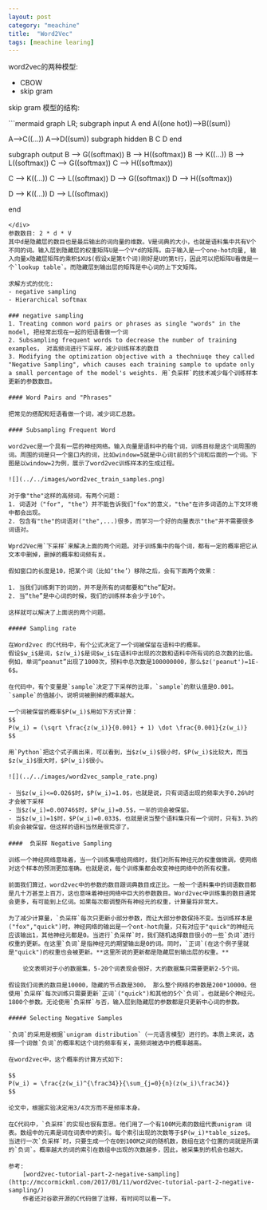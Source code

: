 ```yaml
---
layout: post
category: "meachine"
title:  "Word2Vec"
tags: [meachine learing]
---
```


<script type="text/javascript" src="http://cdn.mathjax.org/mathjax/latest/MathJax.js?config=default"></script>
<script src="https://cdn.bootcss.com/mermaid/8.0.0-rc.8/mermaid.min.js"></script>
<script>mermaid.initialize({startOnLoad:true});</script>
word2vec的两种模型:
- CBOW
- skip gram


skip gram 模型的结构:
<div class='mermaid'>
```mermaid
graph LR;
subgraph input
A
end
A((one hot))-->B((sum))

A-->C((...))
A-->D((sum))
subgraph hidden
B
C
D
end

subgraph output
B --> G((softmax))
B --> H((softmax))
B --> K((...))
B --> L((softmax))
C --> G((softmax))
C --> H((softmax))

C --> K((...))
C --> L((softmax))
D --> G((softmax))
D --> H((softmax))

D --> K((...))
D --> L((softmax))

end
```
</div>
参数数目: 2 * d * V 
其中d是隐藏层的数目也是最后输出的词向量的维数。V是词典的大小，也就是语料集中共有V个不同的词。输入层到隐藏层的权重矩阵U是一个V*d的矩阵。由于输入是一个one-hot向量, 输入向量x隐藏层矩阵的乘积$XU$(假设x是第t个词)刚好是U的第t行，因此可以把矩阵U看做是一个`lookup table`。而隐藏层到输出层的矩阵是中心词的上下文矩阵。

求解方式的优化:
- negative sampling
- Hierarchical softmax

### negative sampling
1. Treating common word pairs or phrases as single "words" in the model, 把经常出现在一起的短语看做一个词
2. Subsampling frequent words to decrease the number of training examples， 对高频词进行下采样，减少训练样本的数目
3. Modifying the optimization objective with a thechniuqe they called "Negative Sampling", which causes each training sample to update only a small percentage of the model's weights. 用`负采样`的技术减少每个训练样本更新的参数数目。

#### Word Pairs and "Phrases"

把常见的搭配和短语看做一个词，减少词汇总数。

#### Subsampling Frequent Word

word2vec是一个具有一层的神经网络。输入向量是语料中的每个词，训练目标是这个词周围的词。周围的词是只一个窗口内的词，比如window=5就是中心词t前的5个词和后面的一个词。下图是以window=2为例，展示了word2vec训练样本的生成过程。

![](../../images/word2vec_train_samples.png)

对于像"the"这样的高频词，有两个问题：
1. 词语对（"for", "the"）并不能告诉我们"fox"的意义，"the"在许多词语的上下文环境中都会出现。
2. 包含有"the"的词语对("the",...)很多，而学习一个好的向量表示"the"并不需要很多词语对。

Wprd2Vec用`下采样`来解决上面的两个问题。对于训练集中的每个词，都有一定的概率把它从文本中删掉，删掉的概率和词频有关。

假如窗口的长度是10，把某个词（比如‘the’）移除之后，会有下面两个效果：

1. 当我们训练剩下的词的，并不是所有的词都要和“the”配对。
2. 当“the”是中心词的时候，我们的训练样本会少于10个。

这样就可以解决了上面说的两个问题。

##### Sampling rate

在Word2vec 的C代码中，有个公式决定了一个词被保留在语料中的概率。
假设$w_i$是词，$z(w_i)$是词$w_i$在语料中出现的次数和语料中所有词的总次数的比值。例如，单词“peanut”出现了1000次，预料中总次数是100000000，那么$z('peanut')=1E-6$。

在代码中，有个变量是`sample`决定了下采样的比率，`sample`的默认值是0.001。`sample`的值越小，说明词被删掉的概率越大。

一个词被保留的概率$P(w_i)$用如下方式计算：
$$
P(w_i) = (\sqrt \frac{z(w_i)}{0.001} + 1) \dot \frac{0.001}{z(w_i)}
$$

用`Python`把这个式子画出来，可以看到，当$z(w_i)$很小时，$P(w_i)$比较大，而当$z(w_i)$很大时，$P(w_i)$很小。

![](../../images/word2vec_sample_rate.png)

- 当$z(w_i)<=0.026$时，$P(w_i)=1.0$，也就是说，只有词语出现的频率大于0.26%时才会被下采样
- 当$z(w_i)=0.00746$时，$P(w_i)=0.5$，一半的词会被保留。
- 当$z(w_i)=1$时，$P(w_i)=0.033$，也就是说当整个语料集只有一个词时，只有3.3%的机会会被保留。但这样的语料当然是很荒谬了。

####  负采样 Negative Sampling

训练一个神经网络意味着，当一个训练集喂给网络时，我们对所有神经元的权重做微调，使网络对这个样本的预测更加准确。也就是说，每个训练集都会改变神经网络中的所有权重。

前面我们算过，word2vec中的参数的数目跟词典数目成正比。一般一个语料集中的词语数目都是几十万甚至上百万，这也意味着神经网络中巨大的参数数目。Word2vec中训练集的数目通常会更多，有可能到上亿词。如果每次都调整所有神经元的权重，计算量将非常大。

为了减少计算量，`负采样`每次只更新小部分参数，而让大部分参数保持不变。当训练样本是("fox","quick")时，神经网络的输出是一个ont-hot向量，只有对应于"quick"的神经元应该输出1，其他神经元都是0。当进行`负采样`时，我们随机选择数目很小的一些`负词`进行权重的更新。在这里`负词`是指神经元的期望输出是0的词。同时，`正词`(在这个例子里就是"quick")的权重也会被更新。**这里所说的更新都是隐藏层到输出层的权重。**

    论文表明对于小的数据集，5-20个词表现会很好，大的数据集只需要更新2-5个词。

假设我们词表的数目是10000，隐藏的节点数是300， 那么整个网络的参数是200*10000。但使用`负采样`每次训练只需要更新`正词`("quick")和其他的5个`负词`。也就是6个神经元，1800个参数。无论使用`负采样`与否，输入层到隐藏层的参数都是只更新中心词的参数。

##### Selecting Negative Samples

`负词`的采用是根据`unigram distribution`（一元语言模型）进行的。本质上来说，选择一个词做`负词`的概率和这个词的频率有关，高频词被选中的概率越高。

在word2vec中，这个概率的计算方式如下:

$$
P(w_i) = \frac{z(w_i)^{\frac34}}{\sum_{j=0}{n}(z(w_i)\frac34)}
$$

论文中，根据实验决定用3/4次方而不是频率本身。

在C代码中，`负采样`的实现也很有意思。他们用了一个有100M元素的数组代表unigram 词表。数组中的元素是词在词表中的索引。每个索引出现的次数等于$P(w_i)*table_size$。当进行一次`负采样`时，只要生成一个在0到100M之间的随机数，数组在这个位置的词就是所谓的`负词`。概率越大的词的索引在数组中出现的次数越多，因此，被采集到的机会也越大。

参考:
    [word2vec-tutorial-part-2-negative-sampling](http://mccormickml.com/2017/01/11/word2vec-tutorial-part-2-negative-sampling/)
    作者还对谷歌开源的C代码做了注释，有时间可以看一下。